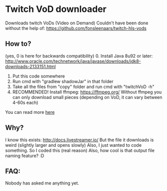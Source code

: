 # Twitch VoD downloader

Downloads twitch VoDs (Video on Demand)
Couldn't have been done without the help of:
https://github.com/fonsleenaars/twitch-hls-vods

## How to?

(yes, 0 is here for backwards compatibility)
0. Install Java 8u92 or later: http://www.oracle.com/technetwork/java/javase/downloads/jdk8-downloads-2133151.html
1. Put this code somewhere
2. Run cmd with "gradlew shadowJar" in that folder
3. Take all the files from "copy" folder and run cmd with "twitchVoD -h"
4. RECOMMENDED! Install ffmpeg: https://ffmpeg.org/
Without ffmpeg you can only download small pieces (depending on VoD, it
can vary between 4-60s each)

You can read more [here](CONFIGURATIONS.md)

## Why?

I know this exists: http://docs.livestreamer.io/
But the file it downloads is weird (slightly larger and opens slowly)
Also, I just wanted to code something. So I coded this (real reason)
Also, how cool is that output file naming feature? :D

## FAQ:

Nobody has asked me anything yet.
